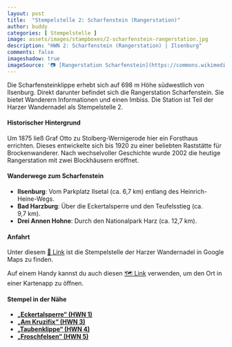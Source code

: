 ```yaml
---
layout: post
title:  "Stempelstelle 2: Scharfenstein (Rangerstation)"
author: buddy
categories: [ Stempelstelle ]
image: assets/images/stampboxes/2-scharfenstein-rangerstation.jpg
description: "HWN 2: Scharfenstein (Rangerstation) | Ilsenburg"
comments: false
imageshadow: true
imageSource: '📷 [Rangerstation Scharfenstein](https://commons.wikimedia.org/wiki/File:RangerstatationScharfenstein.jpg) von <a href="https://de.wikipedia.org/wiki/User:Hejkal" class="extiw" title="de:User:Hejkal">Hejkal</a> unter Lizenz [CC BY-SA 2.0 de](https://creativecommons.org/licenses/by-sa/2.0/de/deed.en)'
---
```


Die Scharfensteinklippe erhebt sich auf 698 m Höhe südwestlich von Ilsenburg. Direkt darunter befindet sich die Rangerstation Scharfenstein. Sie bietet Wanderern Informationen und einen Imbiss. Die Station ist Teil der Harzer Wandernadel als Stempelstelle 2.

#### Historischer Hintergrund

Um 1875 ließ Graf Otto zu Stolberg-Wernigerode hier ein Forsthaus errichten. Dieses entwickelte sich bis 1920 zu einer beliebten Raststätte für Brockenwanderer. Nach wechselvoller Geschichte wurde 2002 die heutige Rangerstation mit zwei Blockhäusern eröffnet.

#### Wanderwege zum Scharfenstein

- **Ilsenburg**: Vom Parkplatz Ilsetal (ca. 6,7 km) entlang des Heinrich-Heine-Wegs.
- **Bad Harzburg**: Über die Eckertalsperre und den Teufelsstieg (ca. 9,7 km).
- **Drei Annen Hohne**: Durch den Nationalpark Harz (ca. 12,7 km).

#### Anfahrt

Unter diesem [📍 Link](https://www.google.com/maps/dir/?api=1&origin=&destination=51.83017%2C%2010.60277) ist die Stempelstelle der Harzer Wandernadel in Google Maps zu finden.

<div class="android-only">
  Auf einem Handy kannst du auch diesen 
  <a href="geo:51.83017,10.60277">🗺️ Link</a> 
  verwenden, um den Ort in einer Kartenapp zu öffnen.
  <p></p>
</div>

#### Stempel in der Nähe

- [**„Eckertalsperre“ (HWN 1)**](/stempelstelle-001-eckertalsperre-staumauer)
- [**„Am Kruzifix“ (HWN 3)**](/stempelstelle-003-am-kruzifix)
- [**„Taubenklippe“ (HWN 4)**](/stempelstelle-004-taubenklippe)
- [**„Froschfelsen“ (HWN 5)**](/stempelstelle-005-froschfelsen)
